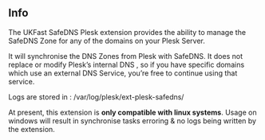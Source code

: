 ## Info

The UKFast SafeDNS Plesk extension provides the ability to manage the SafeDNS Zone for any of the domains on your Plesk Server.

It will synchronise the DNS Zones from Plesk with SafeDNS.
It does not replace or modify Plesk’s internal DNS , so if you have specific domains which use an external DNS Service, you’re free to continue using that service.

Logs are stored in : /var/log/plesk/ext-plesk-safedns/

At present, this extension is **only compatible with linux systems**.
Usage on windows will result in synchronise tasks erroring & no logs being written by the extension.
